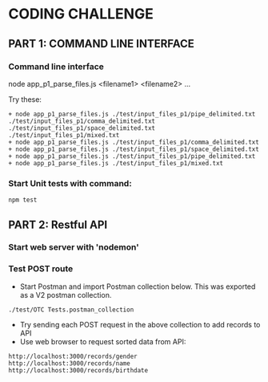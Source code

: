# CODING CHALLENGE

## PART 1: COMMAND LINE INTERFACE
### Command line interface
node app_p1_parse_files.js \<filename1\> \<filename2\> ...

Try these:
```
+ node app_p1_parse_files.js ./test/input_files_p1/pipe_delimited.txt ./test/input_files_p1/comma_delimited.txt ./test/input_files_p1/space_delimited.txt ./test/input_files_p1/mixed.txt	
+ node app_p1_parse_files.js ./test/input_files_p1/comma_delimited.txt
+ node app_p1_parse_files.js ./test/input_files_p1/space_delimited.txt	
+ node app_p1_parse_files.js ./test/input_files_p1/pipe_delimited.txt	
+ node app_p1_parse_files.js ./test/input_files_p1/mixed.txt	
```
### Start Unit tests with command:
```
npm test
```
## PART 2: Restful API
### Start web server with 'nodemon'
### Test POST route
+ Start Postman and import Postman collection below.  This was exported as a V2 postman collection.

```
./test/OTC Tests.postman_collection
```
+ Try sending each POST request in the above collection to add records to API
+ Use web browser to request sorted data from API:
```
http://localhost:3000/records/gender
http://localhost:3000/records/name
http://localhost:3000/records/birthdate
```
